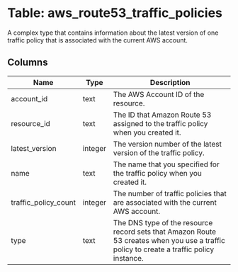 
# Table: aws_route53_traffic_policies
A complex type that contains information about the latest version of one traffic policy that is associated with the current AWS account.
## Columns
| Name        | Type           | Description  |
| ------------- | ------------- | -----  |
|account_id|text|The AWS Account ID of the resource.|
|resource_id|text|The ID that Amazon Route 53 assigned to the traffic policy when you created it.|
|latest_version|integer|The version number of the latest version of the traffic policy.|
|name|text|The name that you specified for the traffic policy when you created it.|
|traffic_policy_count|integer|The number of traffic policies that are associated with the current AWS account.|
|type|text|The DNS type of the resource record sets that Amazon Route 53 creates when you use a traffic policy to create a traffic policy instance.|
